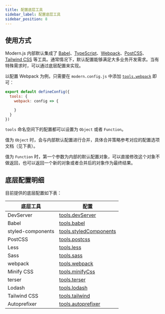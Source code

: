 ```yaml
---
title: 配置底层工具
sidebar_label: 配置底层工具
sidebar_position: 8
---
```



## 使用方式

Modern.js 内部默认集成了 [Babel](https://babeljs.io/)、[TypeScript](https://www.typescriptlang.org/)、[Webpack](https://webpack.js.org/)、[PostCSS](https://postcss.org/)、[Tailwind CSS](https://tailwindcss.com/) 等工具。通常情况下，默认配置能够满足大多业务开发需求。当有特殊需求时，可以通过底层配置来实现。

以配置 Webpack 为例，只需要在 `modern.config.js` 中添加 [`tools.webpack`](/docs/apis/app/config/tools/webpack) 即可：

```js title="modern.config.js"
export default defineConfig({
  tools: {
    webpack: config => {

    }
  }
})
```

`tools` 命名空间下的配置都可以设置为 `Object` 或者 `Function`。

值为 `Object` 时，会与内部默认配置进行合并，具体合并策略参考对应的配置选项文档（见下表）。

值为 `Function` 时，第一个参数为内部的默认配置对象，可以直接修改这个对象不做返回，也可以返回一个新的对象或者合并后的对象作为最终结果。

## 底层配置明细

目前提供的底层配置如下表：

| 底层工具 | 配置   |
| -------- | --------- |
| DevServer | [tools.devServer](/docs/apis/app/config/tools/dev-server) |
| Babel | [tools.babel](/docs/apis/app/config/tools/babel)|
| styled-components | [tools.styledComponents](/docs/apis/app/config/tools/styled-components)|
| PostCSS | [tools.postcss](/docs/apis/app/config/tools/postcss)|
| Less | [tools.less](/docs/apis/app/config/tools/less) |
| Sass | [tools.sass](/docs/apis/app/config/tools/sass) |
| webpack | [tools.webpack](/docs/apis/app/config/tools/webpack)|
| Minify CSS | [tools.minifyCss](/docs/apis/app/config/tools/minify-css)|
| terser | [tools.terser](/docs/apis/app/config/tools/terser)|
| Lodash | [tools.lodash](/docs/apis/app/config/tools/lodash)|
| Tailwind CSS | [tools.tailwind](/docs/apis/app/config/tools/tailwindcss) |
| Autoprefixer | [tools.autoprefixer](/docs/apis/app/config/tools/autoprefixer) |
